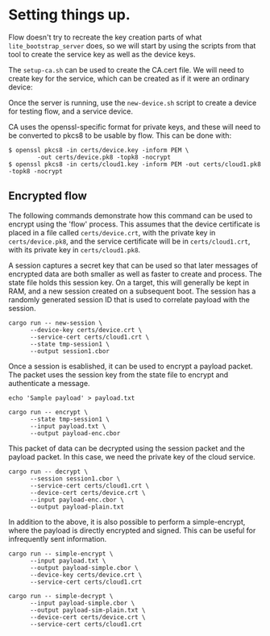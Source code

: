 # Setting things up.

Flow doesn't try to recreate the key creation parts of what
`lite_bootstrap_server` does, so we will start by using the scripts from that
tool to create the service key as well as the device keys.

The `setup-ca.sh` can be used to create the CA.cert file.  We will
need to create key for the service, which can be created as if it were
an ordinary device:

Once the server is running, use the `new-device.sh` script to create a
device for testing flow, and a service device.

CA uses the openssl-specific format for private keys, and these will
need to be converted to pkcs8 to be usable by flow.  This can be done
with:

```
$ openssl pkcs8 -in certs/device.key -inform PEM \
        -out certs/device.pk8 -topk8 -nocrypt
$ openssl pkcs8 -in certs/cloud1.key -inform PEM -out certs/cloud1.pk8 -topk8 -nocrypt
```

## Encrypted flow

The following commands demonstrate how this command can be used to encrypt using
the 'flow' process. This assumes that the device certificate is placed in a file
called `certs/device.crt`, with the private key in `certs/device.pk8`, and the
service certificate will be in `certs/cloud1.crt`, with its private key in
`certs/cloud1.pk8`.

A session captures a secret key that can be used so that later messages of
encrypted data are both smaller as well as faster to create and process. The
state file holds this session key. On a target, this will generally be kept in
RAM, and a new session created on a subsequent boot. The session has a randomly
generated session ID that is used to correlate payload with the session.

```
cargo run -- new-session \
      --device-key certs/device.crt \
      --service-cert certs/cloud1.crt \
      --state tmp-session1 \
      --output session1.cbor
```

Once a session is esablished, it can be used to encrypt a payload packet. The
packet uses the session key from the state file to encrypt and authenticate a
message.

```
echo 'Sample payload' > payload.txt

cargo run -- encrypt \
      --state tmp-session1 \
      --input payload.txt \
      --output payload-enc.cbor
```

This packet of data can be decrypted using the session packet and the payload
packet. In this case, we need the private key of the cloud service.

```
cargo run -- decrypt \
      --session session1.cbor \
      --service-cert certs/cloud1.crt \
      --device-cert certs/device.crt \
      --input payload-enc.cbor \
      --output payload-plain.txt
```

In addition to the above, it is also possible to perform a simple-encrypt, where
the payload is directly encrypted and signed. This can be useful for
infrequently sent information.

```
cargo run -- simple-encrypt \
      --input payload.txt \
      --output payload-simple.cbor \
      --device-key certs/device.crt \
      --service-cert certs/cloud1.crt

cargo run -- simple-decrypt \
      --input payload-simple.cbor \
      --output payload-sim-plain.txt \
      --device-cert certs/device.crt \
      --service-cert certs/cloud1.crt
```
